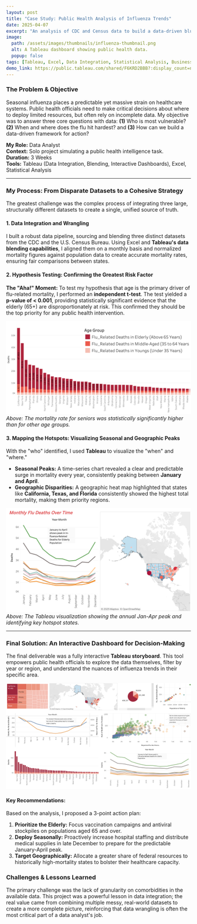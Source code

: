 ```yaml
---
layout: post
title: "Case Study: Public Health Analysis of Influenza Trends"
date: 2025-04-07
excerpt: "An analysis of CDC and Census data to build a data-driven blueprint for seasonal influenza preparedness, culminating in an interactive Tableau dashboard."
image:
  path: /assets/images/thumbnails/influenza-thumbnail.png
  alt: A Tableau dashboard showing public health data.
  popup: false
tags: [Tableau, Excel, Data Integration, Statistical Analysis, Business Intelligence]
demo_link: https://public.tableau.com/shared/F6KRD2BBB?:display_count=n&:origin=viz_share_link
---
```


### The Problem & Objective
Seasonal influenza places a predictable yet massive strain on healthcare systems. Public health officials need to make critical decisions about where to deploy limited resources, but often rely on incomplete data. My objective was to answer three core questions with data: **(1)** Who is most vulnerable? **(2)** When and where does the flu hit hardest? and **(3)** How can we build a data-driven framework for action?

**My Role:** Data Analyst  
**Context:** Solo project simulating a public health intelligence task.  
**Duration:** 3 Weeks  
**Tools:** Tableau (Data Integration, Blending, Interactive Dashboards), Excel, Statistical Analysis

---

### My Process: From Disparate Datasets to a Cohesive Strategy

The greatest challenge was the complex process of integrating three large, structurally different datasets to create a single, unified source of truth.

#### 1. Data Integration and Wrangling
I built a robust data pipeline, sourcing and blending three distinct datasets from the CDC and the U.S. Census Bureau. Using Excel and **Tableau's data blending capabilities**, I aligned them on a monthly basis and normalized mortality figures against population data to create accurate mortality rates, ensuring fair comparisons between states.

#### 2. Hypothesis Testing: Confirming the Greatest Risk Factor
**The "Aha!" Moment:** To test my hypothesis that age is the primary driver of flu-related mortality, I performed an **independent t-test**. The test yielded a **p-value of < 0.001**, providing statistically significant evidence that the elderly (65+) are disproportionately at risk. This confirmed they should be the top priority for any public health intervention.

<!-- ACTION: Place your bar chart image in /assets/images/ and name it influenza-age-chart.png -->
![Bar chart showing the higher mortality rate for the 65+ age group](/assets/images/influenza-age-chart.png)
*Above: The mortality rate for seniors was statistically significantly higher than for other age groups.*

#### 3. Mapping the Hotspots: Visualizing Seasonal and Geographic Peaks
With the "who" identified, I used **Tableau** to visualize the "when" and "where."
- **Seasonal Peaks:** A time-series chart revealed a clear and predictable surge in mortality every year, consistently peaking between **January and April**.
- **Geographic Disparities:** A geographic heat map highlighted that states like **California, Texas, and Florida** consistently showed the highest total mortality, making them priority regions.

<!-- ACTION: Place your Tableau map/line chart screenshot in /assets/images/ -->
![Tableau dashboard showing seasonal peaks and geographic hotspots for influenza](/assets/images/influenza-map-chart.png)
*Above: The Tableau visualization showing the annual Jan-Apr peak and identifying key hotspot states.*

---

### Final Solution: An Interactive Dashboard for Decision-Making

The final deliverable was a fully interactive **Tableau storyboard**. This tool empowers public health officials to explore the data themselves, filter by year or region, and understand the nuances of influenza trends in their specific area.

<!-- ACTION: Place your final Tableau dashboard screenshot in /assets/images/ -->
![Screenshot of the final interactive Tableau dashboard](/assets/images/influenza-dashboard.png)

#### Key Recommendations:
Based on the analysis, I proposed a 3-point action plan:
1.  **Prioritize the Elderly:** Focus vaccination campaigns and antiviral stockpiles on populations aged 65 and over.
2.  **Deploy Seasonally:** Proactively increase hospital staffing and distribute medical supplies in late December to prepare for the predictable January-April peak.
3.  **Target Geographically:** Allocate a greater share of federal resources to historically high-mortality states to bolster their healthcare capacity.

### Challenges & Lessons Learned
The primary challenge was the lack of granularity on comorbidities in the available data. This project was a powerful lesson in data integration; the real value came from combining multiple messy, real-world datasets to create a more complete picture, reinforcing that data wrangling is often the most critical part of a data analyst's job.
